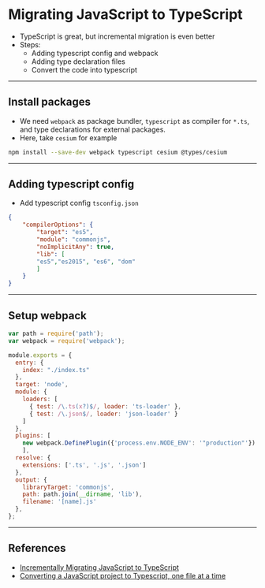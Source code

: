 
# Migrating JavaScript to TypeScript

  * TypeScript is great, but incremental migration is even better
  * Steps:
    * Adding typescript config and webpack
	* Adding type declaration files
	* Convert the code into typescript

---

## Install packages

  * We need `webpack` as package bundler, `typescript` as compiler for `*.ts`, and type declarations for external packages.
  * Here, take `cesium` for example

```bash
npm install --save-dev webpack typescript cesium @types/cesium
```

---

## Adding typescript config

  * Add typescript config `tsconfig.json`

```json
{
    "compilerOptions": {
        "target": "es5",
        "module": "commonjs",
        "noImplicitAny": true,
        "lib": [
        "es5","es2015", "es6", "dom"
        ]
    }
}
```

---

## Setup webpack

```javascript
var path = require('path');
var webpack = require('webpack');

module.exports = {
  entry: {
    index: "./index.ts"
  },
  target: 'node',
  module: {
    loaders: [
      { test: /\.ts(x?)$/, loader: 'ts-loader' },
      { test: /\.json$/, loader: 'json-loader' }
    ]
  },
  plugins: [
    new webpack.DefinePlugin({'process.env.NODE_ENV': '"production"'})
    ],
  resolve: {
    extensions: ['.ts', '.js', '.json']
  },
  output: {
    libraryTarget: 'commonjs',
    path: path.join(__dirname, 'lib'),
    filename: '[name].js'
  },
};
```

---

## References

  * [Incrementally Migrating JavaScript to TypeScript](https://medium.com/@clayallsopp/incrementally-migrating-javascript-to-typescript-565020e49c88)
  * [Converting a JavaScript project to Typescript, one file at a time](https://dev.to/suhas_chatekar/converting-a-javascript-project-to-typescript-one-file-at-a-time)
